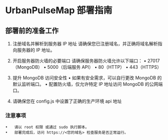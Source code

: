 # UrbanPulseMap 部署指南
## 部署前的准备工作

1.	注册域名并解析到服务器 IP 地址
请确保您已注册域名，并正确将域名解析指向服务器的 IP 地址。

2.	开启服务器防火墙的必要端口
请确保服务器防火墙允许以下端口：
	•	27017（MongoDB）
	•	5000（后端服务 API）
	•	80（HTTP）
	•	443（HTTPS）

3.	提升 MongoDB 访问安全性
	•	如果有安全需求，可以自行更改 MongoDB 的默认监听端口。
	•	配置防火墙，仅允许特定 IP 地址访问 MongoDB 的公网端口。

8. 请确保您在 config.js 中设置了正确的生产环境 api 地址

### 注意事项

	•	请以 root 权限 或通过 sudo 执行脚本。
	•	部署完成后，访问 https://<您的域名> 检查服务是否正常运行。
